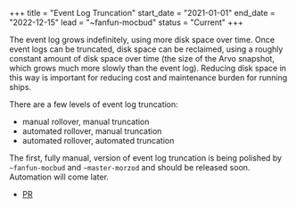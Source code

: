 +++
title = "Event Log Truncation"
start_date = "2021-01-01"
end_date = "2022-12-15"
lead = "~fanfun-mocbud"
status = "Current"
+++

The event log grows indefinitely, using more disk space over time. Once event logs can be truncated, disk space can be reclaimed, using a roughly constant amount of disk space over time (the size of the Arvo snapshot, which grows much more slowly than the event log). Reducing disk space in this way is important for reducing cost and maintenance burden for running ships.

There are a few levels of event log truncation:

- manual rollover, manual truncation
- automated rollover, manual truncation
- automated rollover, automated truncation

The first, fully manual, version of event log truncation is being polished by `~fanfun-mocbud` and `~master-morzod` and should be released soon. Automation will come later.

- [PR](https://github.com/urbit/urbit/pull/5701)
